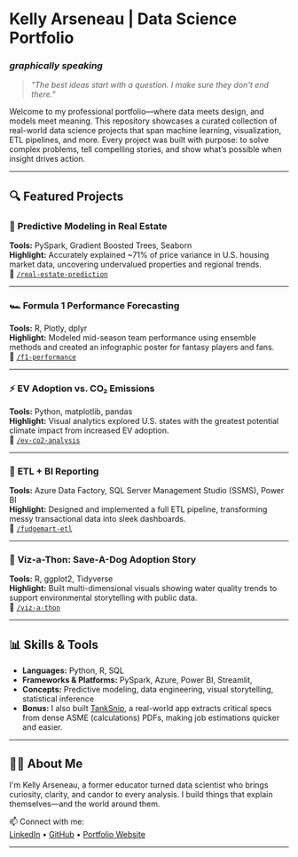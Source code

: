 # Kelly Arseneau | Data Science Portfolio  
### *graphically speaking*
> *"The best ideas start with a question. I make sure they don't end there."*

Welcome to my professional portfolio—where data meets design, and models meet meaning. This repository showcases a curated collection of real-world data science projects that span machine learning, visualization, ETL pipelines, and more. Every project was built with purpose: to solve complex problems, tell compelling stories, and show what’s possible when insight drives action.

---

## 🔍 Featured Projects

### 🧠 **Predictive Modeling in Real Estate**
**Tools:** PySpark, Gradient Boosted Trees, Seaborn  
**Highlight:** Accurately explained ~71% of price variance in U.S. housing market data, uncovering undervalued properties and regional trends.  
📂 [`/real-estate-prediction`](./real-estate-prediction)

---

### 🏎 **Formula 1 Performance Forecasting**
**Tools:** R, Plotly, dplyr  
**Highlight:** Modeled mid-season team performance using ensemble methods and created an infographic poster for fantasy players and fans.  
📂 [`/f1-performance`](./f1-performance)

---

### ⚡ **EV Adoption vs. CO₂ Emissions**
**Tools:** Python, matplotlib, pandas  
**Highlight:** Visual analytics explored U.S. states with the greatest potential climate impact from increased EV adoption.  
📂 [`/ev-co2-analysis`](./ev-co2-analysis)

---

### 🛒 **ETL + BI Reporting**
**Tools:** Azure Data Factory, SQL Server Management Studio (SSMS), Power BI  
**Highlight:** Designed and implemented a full ETL pipeline, transforming messy transactional data into sleek dashboards.  
📂 [`/fudgemart-etl`](./fudgemart-etl)

---

### 🐾 **Viz-a-Thon: Save-A-Dog Adoption Story**
**Tools:** R, ggplot2, Tidyverse  
**Highlight:** Built multi-dimensional visuals showing water quality trends to support environmental storytelling with public data.  
📂 [`/viz-a-thon`](./viz-a-thon)

---

## 📊 Skills & Tools

- **Languages:** Python, R, SQL  
- **Frameworks & Platforms:** PySpark, Azure, Power BI, Streamlit,   
- **Concepts:** Predictive modeling, data engineering, visual storytelling, statistical inference  
- **Bonus:** I also built [TankSnip](https://tanksnip.streamlit.app), a real-world app extracts critical specs from dense ASME (calculations) PDFs, making job estimations quicker and easier. 

---

## 🙋‍♀️ About Me

I'm Kelly Arseneau, a former educator turned data scientist who brings curiosity, clarity, and candor to every analysis. I build things that explain themselves—and the world around them.

📫 Connect with me:  
[LinkedIn](https://www.linkedin.com/in/kellyarseneau) • [GitHub](https://github.com/kellyarseneau) • [Portfolio Website](#)

---

